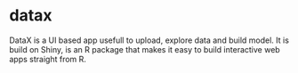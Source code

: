 # datax

DataX is a UI based app usefull to upload, explore data and build model. It is build on Shiny, is an R package that makes it easy to build interactive web apps straight from R. 

